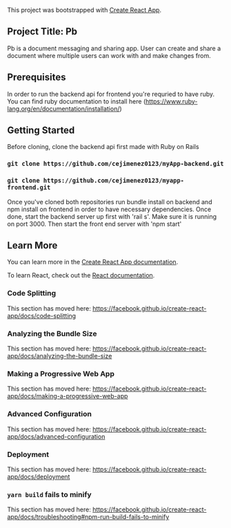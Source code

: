 This project was bootstrapped with [Create React App](https://github.com/facebook/create-react-app).

## Project Title: Pb

Pb is a document messaging and sharing app. User can create and share a document where multiple users can work with and make changes from.
## Prerequisites

In order to run the backend api for frontend you're requried to have ruby. You can find ruby documentation to install here (https://www.ruby-lang.org/en/documentation/installation/)

## Getting Started
Before cloning, clone the backend api first made with Ruby on Rails
### `git clone https://github.com/cejimenez0123/myApp-backend.git`

### `git clone https://github.com/cejimenez0123/myapp-frontend.git`

Once you've cloned both repositories run bundle install on backend and npm install on frontend in order to have necessary dependencies. Once done, start the backend server up first with 'rail s'. Make sure it is running on port 3000. Then start the front end server with 'npm start' 




## Learn More

You can learn more in the [Create React App documentation](https://facebook.github.io/create-react-app/docs/getting-started).

To learn React, check out the [React documentation](https://reactjs.org/).

### Code Splitting

This section has moved here: https://facebook.github.io/create-react-app/docs/code-splitting

### Analyzing the Bundle Size

This section has moved here: https://facebook.github.io/create-react-app/docs/analyzing-the-bundle-size

### Making a Progressive Web App

This section has moved here: https://facebook.github.io/create-react-app/docs/making-a-progressive-web-app

### Advanced Configuration

This section has moved here: https://facebook.github.io/create-react-app/docs/advanced-configuration

### Deployment

This section has moved here: https://facebook.github.io/create-react-app/docs/deployment

### `yarn build` fails to minify

This section has moved here: https://facebook.github.io/create-react-app/docs/troubleshooting#npm-run-build-fails-to-minify
